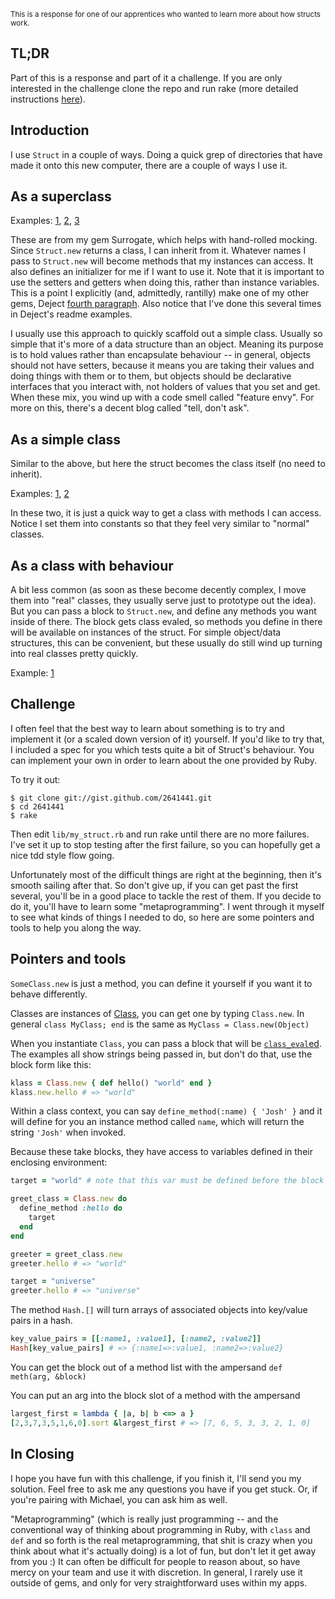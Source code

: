<sub>This is a response for one of our apprentices who wanted to learn more about how structs work.</sub>

TL;DR
-----

Part of this is a response and part of it a challenge. If you are only interested in the challenge clone the repo and run rake (more detailed instructions [here](https://gist.github.com/2641441#challenge)).

Introduction
------------

I use `Struct` in a couple of ways. Doing a quick grep of directories that have made it onto this new computer, there are a couple of ways I use it.

As a superclass
---------------

Examples: [1](https://github.com/JoshCheek/surrogate/blob/d8c41f06743fa79adde0af7fc599813948cc87a6/lib/surrogate/rspec/api_method_matchers.rb#L71),
          [2](https://github.com/JoshCheek/surrogate/blob/d8c41f06743fa79adde0af7fc599813948cc87a6/lib/surrogate/api_comparer.rb#L53),
          [3](https://github.com/JoshCheek/surrogate/blob/d8c41f06743fa79adde0af7fc599813948cc87a6/lib/surrogate/api_comparer.rb#L84)

These are from my gem Surrogate, which helps with hand-rolled mocking. Since `Struct.new` returns a class, I can inherit from it.
Whatever names I pass to `Struct.new` will become methods that my instances can access. It also defines an initializer for me if I want to use it.
Note that it is important to use the setters and getters when doing this, rather than instance variables.
This is a point I explicitly (and, admittedly, rantilly) make one of my other gems, Deject [fourth paragraph](https://github.com/JoshCheek/deject/blob/d781cf016cf0d0ebb17a0997d8899f6ff4d1581e/Readme.md#about-the-code).
Also notice that I've done this several times in Deject's readme examples.

I usually use this approach to quickly scaffold out a simple class. Usually so simple that it's more of a data structure than an object.
Meaning its purpose is to hold values rather than encapsulate behaviour -- in general, objects should not have setters,
because it means you are taking their values and doing things with them or to them, but objects should be declarative interfaces that you interact with,
not holders of values that you set and get. When these mix, you wind up with a code smell called "feature envy". For more on this, there's a decent blog called "tell, don't ask".


As a simple class
-----------------

Similar to the above, but here the struct becomes the class itself (no need to inherit).

Examples: [1](https://github.com/JoshCheek/Play/blob/master/craigslist-watcher/craigslist_watcher.rb#L16),
          [2](https://github.com/JoshCheek/Play/blob/master/project_euler/lib/project_euler/problems/014.rb#L4)

In these two, it is just a quick way to get a class with methods I can access. Notice I set them into constants so that they feel very similar to "normal" classes.


As a class with behaviour
-------------------------

A bit less common (as soon as these become decently complex, I move them into "real" classes, they usually serve just to prototype out the idea).
But you can pass a block to `Struct.new`, and define any methods you want inside of there.
The block gets class evaled, so methods you define in there will be available on instances of the struct.
For simple object/data structures, this can be convenient, but these usually do still wind up turning into real classes pretty quickly.

Example: [1](https://github.com/JoshCheek/Play/blob/master/ruby-golf/helper.rb#L2-7)


Challenge
---------

I often feel that the best way to learn about something is to try and implement it (or a scaled down version of it) yourself.
If you'd like to try that, I included a spec for you which tests quite a bit of Struct's behaviour. You can implement your own
in order to learn about the one provided by Ruby.

To try it out:

    $ git clone git://gist.github.com/2641441.git
    $ cd 2641441
    $ rake

Then edit `lib/my_struct.rb` and run rake until there are no more failures. I've set it up to stop testing after the first failure,
so you can hopefully get a nice tdd style flow going.

Unfortunately most of the difficult things are right at the beginning, then it's smooth sailing after that. So don't give up, if you can get past the first several,
you'll be in a good place to tackle the rest of them. If you decide to do it, you'll have to learn some "metaprogramming".
I went through it myself to see what kinds of things I needed to do, so here are some pointers and tools to help you along the way.


Pointers and tools
-------------------

`SomeClass.new` is just a method, you can define it yourself if you want it to behave differently.

Classes are instances of [Class](http://rdoc.info/stdlib/core/1.9.3/Class), you can get one by typing `Class.new`. In general `class MyClass; end` is the same as `MyClass = Class.new(Object)`

When you instantiate `Class`, you can pass a block that will be [`class_eval`ed](http://rdoc.info/stdlib/core/1.9.3/Module#class_eval-instance_method).
The examples all show strings being passed in, but don't do that, use the block form like this:

```ruby
klass = Class.new { def hello() "world" end }
klass.new.hello # => "world"
```

Within a class context, you can say `define_method(:name) { 'Josh' }` and it will define for you an instance method called `name`,
which will return the string `'Josh'` when invoked.

Because these take blocks, they have access to variables defined in their enclosing environment:

```ruby
target = "world" # note that this var must be defined before the block

greet_class = Class.new do
  define_method :hello do
    target
  end
end

greeter = greet_class.new
greeter.hello # => "world"

target = "universe"
greeter.hello # => "universe"
```

The method `Hash.[]` will turn arrays of associated objects into key/value pairs in a hash.

```ruby
key_value_pairs = [[:name1, :value1], [:name2, :value2]]
Hash[key_value_pairs] # => {:name1=>:value1, :name2=>:value2}
```

You can get the block out of a method list with the ampersand `def meth(arg, &block)`

You can put an arg into the block slot of a method with the ampersand

```ruby
largest_first = lambda { |a, b| b <=> a }
[2,3,7,3,5,1,6,0].sort &largest_first # => [7, 6, 5, 3, 3, 2, 1, 0]
```


In Closing
----------

I hope you have fun with this challenge, if you finish it, I'll send you my solution.
Feel free to ask me any questions you have if you get stuck. Or, if you're pairing with Michael,
you can ask him as well.

"Metaprogramming" (which is really just programming -- and the conventional way of thinking about programming in Ruby,
with `class` and `def` and so forth is the real metaprogramming, that shit is crazy when you think about
what it's actually doing) is a lot of fun, but don't let it get away from you :)
It can often be difficult for people to reason about, so have mercy on your team and use it with discretion.
In general, I rarely use it outside of gems, and only for very straightforward uses within my apps.

